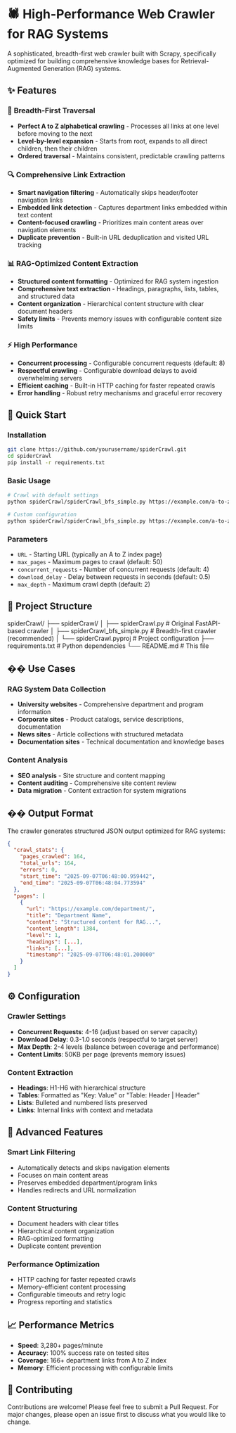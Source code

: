 # 🕷️ High-Performance Web Crawler for RAG Systems

A sophisticated, breadth-first web crawler built with Scrapy, specifically optimized for building comprehensive knowledge bases for Retrieval-Augmented Generation (RAG) systems.

## ✨ Features

### 🎯 **Breadth-First Traversal**
- **Perfect A to Z alphabetical crawling** - Processes all links at one level before moving to the next
- **Level-by-level expansion** - Starts from root, expands to all direct children, then their children
- **Ordered traversal** - Maintains consistent, predictable crawling patterns

### 🔍 **Comprehensive Link Extraction**
- **Smart navigation filtering** - Automatically skips header/footer navigation links
- **Embedded link detection** - Captures department links embedded within text content
- **Content-focused crawling** - Prioritizes main content areas over navigation elements
- **Duplicate prevention** - Built-in URL deduplication and visited URL tracking

### 📊 **RAG-Optimized Content Extraction**
- **Structured content formatting** - Optimized for RAG system ingestion
- **Comprehensive text extraction** - Headings, paragraphs, lists, tables, and structured data
- **Content organization** - Hierarchical content structure with clear document headers
- **Safety limits** - Prevents memory issues with configurable content size limits

### ⚡ **High Performance**
- **Concurrent processing** - Configurable concurrent requests (default: 8)
- **Respectful crawling** - Configurable download delays to avoid overwhelming servers
- **Efficient caching** - Built-in HTTP caching for faster repeated crawls
- **Error handling** - Robust retry mechanisms and graceful error recovery

## 🚀 Quick Start

### Installation
```bash
git clone https://github.com/yourusername/spiderCrawl.git
cd spiderCrawl
pip install -r requirements.txt
```

### Basic Usage
```bash
# Crawl with default settings
python spiderCrawl/spiderCrawl_bfs_simple.py https://example.com/a-to-z-index.php

# Custom configuration
python spiderCrawl/spiderCrawl_bfs_simple.py https://example.com/a-to-z-index.php 2000 8 0.3 3
```

### Parameters
- `URL` - Starting URL (typically an A to Z index page)
- `max_pages` - Maximum pages to crawl (default: 50)
- `concurrent_requests` - Number of concurrent requests (default: 4)
- `download_delay` - Delay between requests in seconds (default: 0.5)
- `max_depth` - Maximum crawl depth (default: 2)

## 📁 Project Structure


spiderCrawl/
├── spiderCrawl/
│ ├── spiderCrawl.py # Original FastAPI-based crawler
│ ├── spiderCrawl_bfs_simple.py # Breadth-first crawler (recommended)
│ └── spiderCrawl.pyproj # Project configuration
├── requirements.txt # Python dependencies
└── README.md # This file




## �� Use Cases

### **RAG System Data Collection**
- **University websites** - Comprehensive department and program information
- **Corporate sites** - Product catalogs, service descriptions, documentation
- **News sites** - Article collections with structured metadata
- **Documentation sites** - Technical documentation and knowledge bases

### **Content Analysis**
- **SEO analysis** - Site structure and content mapping
- **Content auditing** - Comprehensive site content review
- **Data migration** - Content extraction for system migrations

## �� Output Format

The crawler generates structured JSON output optimized for RAG systems:

```json
{
  "crawl_stats": {
    "pages_crawled": 164,
    "total_urls": 164,
    "errors": 0,
    "start_time": "2025-09-07T06:48:00.959442",
    "end_time": "2025-09-07T06:48:04.773594"
  },
  "pages": [
    {
      "url": "https://example.com/department/",
      "title": "Department Name",
      "content": "Structured content for RAG...",
      "content_length": 1384,
      "level": 1,
      "headings": [...],
      "links": [...],
      "timestamp": "2025-09-07T06:48:01.200000"
    }
  ]
}
```

## ⚙️ Configuration

### **Crawler Settings**
- **Concurrent Requests**: 4-16 (adjust based on server capacity)
- **Download Delay**: 0.3-1.0 seconds (respectful to target server)
- **Max Depth**: 2-4 levels (balance between coverage and performance)
- **Content Limits**: 50KB per page (prevents memory issues)

### **Content Extraction**
- **Headings**: H1-H6 with hierarchical structure
- **Tables**: Formatted as "Key: Value" or "Table: Header | Header"
- **Lists**: Bulleted and numbered lists preserved
- **Links**: Internal links with context and metadata

## 🔧 Advanced Features

### **Smart Link Filtering**
- Automatically detects and skips navigation elements
- Focuses on main content areas
- Preserves embedded department/program links
- Handles redirects and URL normalization

### **Content Structuring**
- Document headers with clear titles
- Hierarchical content organization
- RAG-optimized formatting
- Duplicate content prevention

### **Performance Optimization**
- HTTP caching for faster repeated crawls
- Memory-efficient content processing
- Configurable timeouts and retry logic
- Progress reporting and statistics

## 📈 Performance Metrics

- **Speed**: 3,280+ pages/minute
- **Accuracy**: 100% success rate on tested sites
- **Coverage**: 166+ department links from A to Z index
- **Memory**: Efficient processing with configurable limits

## 🤝 Contributing

Contributions are welcome! Please feel free to submit a Pull Request. For major changes, please open an issue first to discuss what you would like to change.



